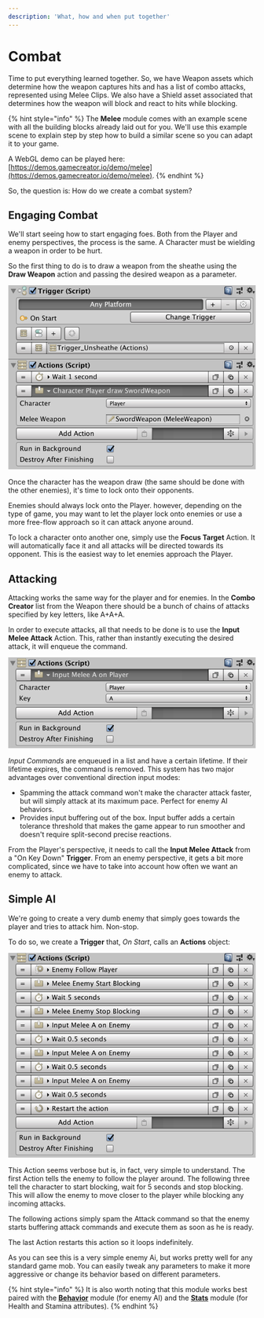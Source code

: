 ```yaml
---
description: 'What, how and when put together'
---
```


# Combat

Time to put everything learned together. So, we have Weapon assets which determine how the weapon captures hits and has a list of combo attacks, represented using Melee Clips. We also have a Shield asset associated that determines how the weapon will block and react to hits while blocking.

{% hint style="info" %}
The **Melee** module comes with an example scene with all the building blocks already laid out for you. We'll use this example scene to explain step by step how to build a similar scene so you can adapt it to your game.

A WebGL demo can be played here: [https://demos.gamecreator.io/demo/melee](https://demos.gamecreator.io/demo/melee).
{% endhint %}

So, the question is: How do we create a combat system?

## Engaging Combat

We'll start seeing how to start engaging foes. Both from the Player and enemy perspectives, the process is the same. A Character must be wielding a weapon in order to be hurt.

So the first thing to do is to draw a weapon from the sheathe using the **Draw Weapon** action and passing the desired weapon as a parameter. 

![\(&quot;On Start&quot; Trigger calls the &quot;Draw Weapon&quot; Action on the Player](../../.gitbook/assets/melee-combat-unsheathe.png)

Once the character has the weapon draw \(the same should be done with the other enemies\), it's time to lock onto their opponents.

Enemies should always lock onto the Player. however, depending on the type of game, you may want to let the player lock onto enemies or use a more free-flow approach so it can attack anyone around.

To lock a character onto another one, simply use the **Focus Target** Action. It will automatically face it and all attacks will be directed towards its opponent. This is the easiest way to let enemies approach the Player.

## Attacking

Attacking works the same way for the player and for enemies. In the **Combo Creator** list from the Weapon there should be a bunch of chains of attacks specified by key letters, like A+A+A. 

In order to execute attacks, all that needs to be done is to use the **Input Melee Attack** Action. This, rather than instantly executing the desired attack, it will enqueue the command.

![\(Input Melee Attack Action\)](../../.gitbook/assets/melee-combat-attack.png)

_Input Commands_ are enqueued in a list and have a certain lifetime. If their lifetime expires, the command is removed. This system has two major advantages over conventional direction input modes:

* Spamming the attack command won't make the character attack faster, but will simply attack at its maximum pace. Perfect for enemy AI behaviors.
* Provides input buffering out of the box. Input buffer adds a certain tolerance threshold that makes the game appear to run smoother and doesn't require split-second precise reactions.

From the Player's perspective, it needs to call the **Input Melee Attack** from a "On Key Down" **Trigger**. From an enemy perspective, it gets a bit more complicated, since we have to take into account how often we want an enemy to attack.

## Simple AI

We're going to create a very dumb enemy that simply goes towards the player and tries to attack him. Non-stop.

To do so, we create a **Trigger** that, _On Start_, calls an **Actions** object:

![\(Simple Enemy AI\)](../../.gitbook/assets/melee-combat-ai.png)

This Action seems verbose but is, in fact, very simple to understand. The first Action tells the enemy to follow the player around. The following three tell the character to start blocking, wait for 5 seconds and stop blocking. This will allow the enemy to move closer to the player while blocking any incoming attacks.

The following actions simply spam the Attack command so that the enemy starts buffering attack commands and execute them as soon as he is ready.

The last Action restarts this action so it loops indefinitely.

As you can see this is a very simple enemy Ai, but works pretty well for any standard game mob. You can easily tweak any parameters to make it more aggressive or change its behavior based on different parameters.

{% hint style="info" %}
It is also worth noting that this module works best paired with the [**Behavior**](https://gamecreator.page.link/behavior) module \(for enemy AI\) and the [**Stats**](https://gamecreator.page.link/stats) module \(for Health and Stamina attributes\).
{% endhint %}

